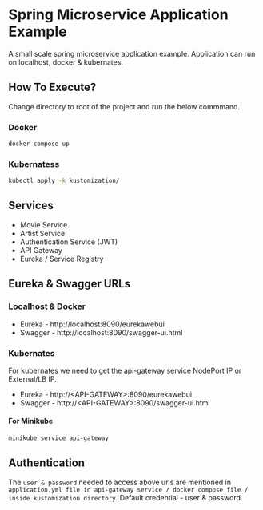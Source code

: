 # Spring Microservice Application Example

A small scale spring microservice application example. Application can run on localhost, docker & kubernates.  

## How To Execute?

Change directory to root of the project and run the below commmand.

### Docker

```bash
docker compose up
```

### Kubernatess

```bash
kubectl apply -k kustomization/
```

## Services

- Movie Service
- Artist Service
- Authentication Service (JWT)
- API Gateway
- Eureka / Service Registry

## Eureka & Swagger URLs

### Localhost & Docker

- Eureka - http://localhost:8090/eurekawebui
- Swagger - http://localhost:8090/swagger-ui.html

### Kubernates

For kubernates we need to get the api-gateway service NodePort IP or External/LB IP.

- Eureka - http://\<API-GATEWAY\>:8090/eurekawebui
- Swagger - http://\<API-GATEWAY\>:8090/swagger-ui.html

#### For Minikube 

```bash
minikube service api-gateway 
```

## Authentication

The `user & password` needed to access above urls are mentioned in `application.yml file in api-gateway service / docker compose file / inside kustomization directory`. Default credential - user & password.
